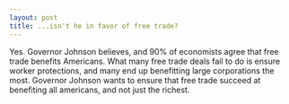 ```yaml
---
layout: post
title: ...isn't he in favor of free trade?
---
```


Yes. Governor Johnson believes, and 90% of economists agree that free trade benefits Americans. What many free trade deals fail to do is ensure worker protections, and many end up benefitting large corporations the most. Governor Johnson wants to ensure that free trade succeed at benefiting all americans, and not just the richest.
